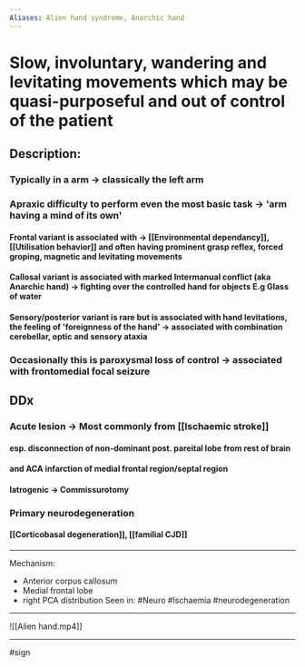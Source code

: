 ```yaml
---
Aliases: Alien hand syndrome, Anarchic hand
---
```

# Slow, involuntary, wandering and levitating movements which may be quasi-purposeful and out of control of the patient 
## Description:
### Typically in a arm -> classically the left arm 
### Apraxic difficulty to perform even the most basic task -> 'arm having a mind of its own'
#### Frontal variant is associated with -> [[Environmental dependancy]], [[Utilisation behavior]] and often having prominent grasp reflex, forced groping, magnetic and levitating movements
#### Callosal variant is associated with marked Intermanual conflict (aka Anarchic hand) -> fighting over the controlled hand for objects E.g Glass of water 
#### Sensory/posterior variant is rare but is associated with hand levitations, the feeling of 'foreignness of the hand' -> associated with combination cerebellar, optic and sensory ataxia
### Occasionally this is paroxysmal loss of control -> associated with frontomedial focal seizure
## DDx
### Acute lesion -> Most commonly from [[Ischaemic stroke]]
#### esp. disconnection of non-dominant post. pareital lobe from rest of brain 
#### and ACA infarction of medial frontal region/septal region
#### Iatrogenic -> Commissurotomy 
### Primary neurodegeneration
#### [[Corticobasal degeneration]], [[familial CJD]]

---
Mechanism:
- Anterior corpus callosum
- Medial frontal lobe
- right PCA distribution
Seen in: #Neuro #Ischaemia #neurodegeneration 

---
![[Alien hand.mp4]]

---
#sign 